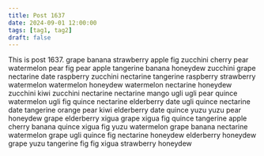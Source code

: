 ```yaml
---
title: Post 1637
date: 2024-09-01 12:00:00
tags: [tag1, tag2]
draft: false
---
```

This is post 1637.
grape
banana
strawberry
apple
fig
zucchini
cherry
pear
watermelon
pear
fig
pear
apple
tangerine
banana
honeydew
zucchini
grape
nectarine
date
raspberry
zucchini
nectarine
tangerine
raspberry
strawberry
watermelon
watermelon
honeydew
watermelon
nectarine
honeydew
zucchini
kiwi
zucchini
nectarine
nectarine
mango
ugli
ugli
pear
quince
watermelon
ugli
fig
quince
nectarine
elderberry
date
ugli
quince
nectarine
date
tangerine
orange
pear
kiwi
elderberry
date
quince
yuzu
yuzu
pear
honeydew
grape
elderberry
xigua
grape
xigua
fig
quince
tangerine
apple
cherry
banana
quince
xigua
fig
yuzu
watermelon
grape
banana
nectarine
watermelon
grape
ugli
quince
fig
nectarine
honeydew
elderberry
honeydew
grape
yuzu
tangerine
fig
fig
xigua
strawberry
honeydew
